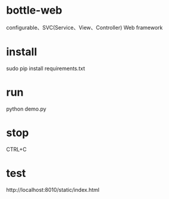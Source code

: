 # bottle-web
configurable、SVC(Service、View、Controller) Web framework

# install
sudo pip install requirements.txt

# run
python demo.py

# stop
CTRL+C

# test
http://localhost:8010/static/index.html
